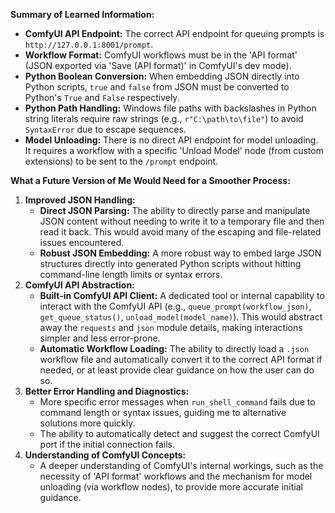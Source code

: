 **Summary of Learned Information:**

*   **ComfyUI API Endpoint:** The correct API endpoint for queuing prompts is `http://127.0.0.1:8001/prompt`.
*   **Workflow Format:** ComfyUI workflows must be in the 'API format' (JSON exported via 'Save (API format)' in ComfyUI's dev mode).
*   **Python Boolean Conversion:** When embedding JSON directly into Python scripts, `true` and `false` from JSON must be converted to Python's `True` and `False` respectively.
*   **Python Path Handling:** Windows file paths with backslashes in Python string literals require raw strings (e.g., `r"C:\path\to\file"`) to avoid `SyntaxError` due to escape sequences.
*   **Model Unloading:** There is no direct API endpoint for model unloading. It requires a workflow with a specific 'Unload Model' node (from custom extensions) to be sent to the `/prompt` endpoint.

**What a Future Version of Me Would Need for a Smoother Process:**

1.  **Improved JSON Handling:**
    *   **Direct JSON Parsing:** The ability to directly parse and manipulate JSON content without needing to write it to a temporary file and then read it back. This would avoid many of the escaping and file-related issues encountered.
    *   **Robust JSON Embedding:** A more robust way to embed large JSON structures directly into generated Python scripts without hitting command-line length limits or syntax errors.
2.  **ComfyUI API Abstraction:**
    *   **Built-in ComfyUI API Client:** A dedicated tool or internal capability to interact with the ComfyUI API (e.g., `queue_prompt(workflow_json)`, `get_queue_status()`, `unload_model(model_name)`). This would abstract away the `requests` and `json` module details, making interactions simpler and less error-prone.
    *   **Automatic Workflow Loading:** The ability to directly load a `.json` workflow file and automatically convert it to the correct API format if needed, or at least provide clear guidance on how the user can do so.
3.  **Better Error Handling and Diagnostics:**
    *   More specific error messages when `run_shell_command` fails due to command length or syntax issues, guiding me to alternative solutions more quickly.
    *   The ability to automatically detect and suggest the correct ComfyUI port if the initial connection fails.
4.  **Understanding of ComfyUI Concepts:**
    *   A deeper understanding of ComfyUI's internal workings, such as the necessity of 'API format' workflows and the mechanism for model unloading (via workflow nodes), to provide more accurate initial guidance.